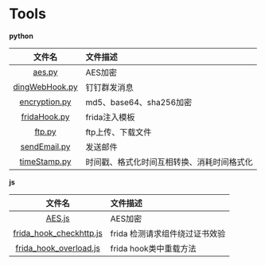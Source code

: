 # Tools

**python**
    
|文件名|文件描述|
|:-----:|:-----|
|[aes.py](https://github.com/baidu367/Tools/blob/main/python/aes.py)|AES加密|
|[dingWebHook.py](https://github.com/baidu367/Tools/blob/main/python/dingWebHook.py)|钉钉群发消息|
|[encryption.py](https://github.com/baidu367/Tools/blob/main/python/encryption.py)|md5、base64、sha256加密|
|[fridaHook.py](https://github.com/baidu367/Tools/blob/main/python/fridaHook.py)|frida注入模板|
|[ftp.py](https://github.com/baidu367/Tools/blob/main/python/ftp.py)|ftp上传、下载文件|
|[sendEmail.py](https://github.com/baidu367/Tools/blob/main/python/sendEmail.py)| 发送邮件|
|[timeStamp.py](https://github.com/baidu367/Tools/blob/main/python/timeStamp.py)| 时间戳、格式化时间互相转换、消耗时间格式化|

**js**

 |文件名|文件描述|
|:-----:|:-----|
|[AES.js](https://github.com/baidu367/Tools/blob/main/js/AES.js)|AES加密|
|[frida_hook_checkhttp.js](https://github.com/baidu367/Tools/blob/main/js/frida_hook_checkhttp.js)|frida 检测请求组件绕过证书效验|
|[frida_hook_overload.js](https://github.com/baidu367/Tools/blob/main/js/frida_hook_overload.js)|frida hook类中重载方法|